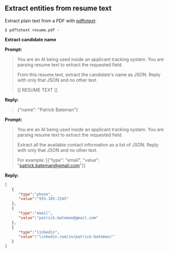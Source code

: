 ## Extract entities from resume text

Extract plain text from a PDF with [pdftotext](https://www.xpdfreader.com/pdftotext-man.html):

```
$ pdftotext resume.pdf -
```



**Extract candidate name**

**Prompt:**

> You are an AI being used inside an applicant tracking system. 
> You are parsing resume text to extract the requested field. 
> 
> From this resume text, extract the candidate's name as JSON. Reply with only that JSON and no other text.
> 
> [[ RESUME TEXT ]]

**Reply:**
> {"name": "Patrick Bateman"}


**Prompt:**
> You are an AI being used inside an applicant tracking system.
> You are parsing resume text to extract the requested field.
>
> Extract all the available contact information as a list of JSON. Reply with only that JSON and no other text. 
> 
> For example: [{"type": "email", "value": "patrick.bateman@gmail.com"}]

**Reply:**
```json
[
   {
      "type":"phone",
      "value":"555-345-2345"
   },
   {
      "type":"email",
      "value":"patrick.bateman@gmail.com"
   },
   {
      "type":"linkedin",
      "value":"linkedin.com/in/patrick-bateman/"
   }
]
```

